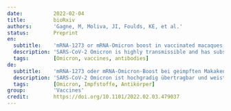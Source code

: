 ```yaml
---
date:          2022-02-04
title:         bioRxiv
authors:       'Gagne, M, Moliva, JI, Foulds, KE, et al.'
status:        Preprint
en:
  subtitle:    'mRNA-1273 or mRNA-Omicron boost in vaccinated macaques elicits comparable B cell expansion, neutralizing antibodies and protection against Omicron'
  description: 'SARS-CoV-2 Omicron is highly transmissible and has substantial resistance to antibody neutralization following immunization with ancestral spike-matched vaccines. It is unclear whether boosting with Omicron-specific vaccines would enhance immunity and protection. Here, nonhuman primates that received mRNA-1273 at weeks 0 and 4 were boosted at week 41 with mRNA-1273 or mRNA-Omicron. Neutralizing antibody titers against D614G were 4760 and 270 reciprocal ID50 at week 6 (peak) and week 41 (pre-boost), respectively, and 320 and 110 for Omicron. Two weeks after boost, titers against D614G and Omicron increased to 5360 and 2980, respectively, for mRNA-1273 and 2670 and 1930 for mRNA-Omicron. Following either boost, 70-80% of spike-specific B cells were cross-reactive against both WA1 and Omicron. Significant and equivalent control of virus replication in lower airways was observed following either boost. Therefore, an Omicron boost may not provide greater immunity or protection compared to a boost with the current mRNA-1273 vaccine. '
  tags:        [Omicron, vaccines, antibodies]
de:
  subtitle:    'mRNA-1273 oder mRNA-Omicron-Boost bei geimpften Makaken löst vergleichbare B-Zell-Expansion, neutralisierende Antikörper und Schutz gegen Omicron aus'
  description: 'SARS-CoV-2 Omicron ist hochgradig übertragbar und weist eine beträchtliche Resistenz gegen die Neutralisierung durch Antikörper nach einer Immunisierung mit Spike-matched-Vakzinen aus der Vorzeit auf. Es ist unklar, ob eine Auffrischung mit Omicron-spezifischen Impfstoffen die Immunität und den Schutz verbessern würde. Hier wurden nichtmenschliche Primaten, die in den Wochen 0 und 4 mRNA-1273 erhielten, in Woche 41 mit mRNA-1273 oder mRNA-Omicron geboostet. Die Titer der neutralisierenden Antikörper gegen D614G betrugen 4760 und 270 reziproke ID50 in Woche 6 (Höchstwert) bzw. Woche 41 (vor dem Boosten) und 320 und 110 für Omicron. Zwei Wochen nach dem Boost stiegen die Titer gegen D614G und Omicron auf 5360 und 2980 für mRNA-1273 und 2670 bzw. 1930 für mRNA-Omicron. Nach beiden Boosts waren 70-80 % der spike-spezifischen B-Zellen sowohl gegen WA1 als auch gegen Omicron kreuzreaktiv. Eine signifikante und gleichwertige Kontrolle der Virusreplikation in den unteren Atemwegen wurde nach beiden Boosts beobachtet. Daher bietet ein Omicron-Boost im Vergleich zu einem Boost mit dem aktuellen mRNA-1273-Impfstoff möglicherweise keine größere Immunität oder Schutz.' 
  tags:        [Omicron, Impfstoffe, Antikörper]
group:         'Vaccines'
credit:        https://doi.org/10.1101/2022.02.03.479037
---
```

